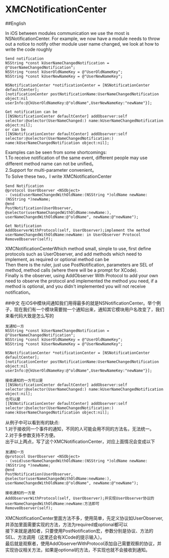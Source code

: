 # XMCNotificationCenter

##English

In iOS between modules communication we use the most is NSNotificationCenter. For example, we now have a module needs to throw out a notice to notify other module user name changed, we look at how to write the code roughly<br/>


    Send notification
    NSString *const kUserNameChangedNotification = @"UserNameChangedNotification";
    NSString *const kUserOldNameKey = @"UserOldNameKey";
    NSString *const kUserNewNameKey = @"UserNewNameKey";

    NSNotificationCenter *notificationCenter = [NSNotificationCenter defaultCenter];
    [notificationCenter postNotificationName:UserNameChangedNotification object:nil userInfo:@{kUserOldNameKey:@"oldName",UserNewNameKey:"newName"}];

    Get notification can be
    [[NSNotificationCenter defaultCenter] addObserver:self selector:@selector(UserNameChanged:) name:kUserNameChangedNotification object:nil];
    or can be
    [[NSNotificationCenter defaultCenter] addObserver:self selector:@selector(UserNameChangedNotification:) name:kUserNameChangedNotification object:nil];

Examples can be seen from some shortcomings:<br/>
1.To receive notification of the same event, different people may use different method name can not be unified。<br/>
2.Support for multi-parameter convenient。<br/>
To Solve these two，I write XMCNotificationCenter<br/>

    Send Notification
    @protocol UserObserver <NSObject>
    - (void)userNameChangedWithOldName:(NSString *)oldName newName:(NSString *)newName;
    @end
    PostNotification(UserObserver, @selector(userNameChangedWithOldName:newName:), userNameChangedWithOldName:@"oldName", newName:@"newName");

    Get Notification
    AddObserverWithProtocol(self, UserObserver);implement the method userNameChangedWithOldName:newName: in UserObserver Protocol
    RemoveObserver(self);


XMCNotificationCenterWhich method small, simple to use, first define protocols such as UserObserver, and add methods which need to implement, as required or optional method can be<br/>
Then there is the ruler, just use PostNotification, parameters are SEL of method, method calls (where there will be a prompt for XCode).
<br/>
Finally is the observer, using AddObserver With Protocol to add your own need to observe the protocol and implemented the method you need, if a method is optional, and you didn't implemented you will not receive notification。



##中文
在iOS中模块间通知我们用得最多的就是NSNotificationCenter。举个例子，现在我们有一个模块需要抛一个通知出来，通知其它模块用户名改变了，我们来看代码大致是怎么写的<br/>
    
    发通知一方
    NSString *const kUserNameChangedNotification = @"UserNameChangedNotification";
    NSString *const kUserOldNameKey = @"UserOldNameKey";
    NSString *const kUserNewNameKey = @"UserNewNameKey";
    
    NSNotificationCenter *notificationCenter = [NSNotificationCenter defaultCenter];
    [notificationCenter postNotificationName:UserNameChangedNotification object:nil userInfo:@{kUserOldNameKey:@"oldName",UserNewNameKey:"newName"}];
    
    接收通知的一方可以是
    [[NSNotificationCenter defaultCenter] addObserver:self selector:@selector(UserNameChanged:) name:kUserNameChangedNotification object:nil];
    也可以是
    [[NSNotificationCenter defaultCenter] addObserver:self selector:@selector(UserNameChangedNotification:) name:kUserNameChangedNotification object:nil];

从例子中可以看到有的缺点:<br/>
1.对于接收同一个事件的通知，不同的人可能会用不同的方法名，无法统一。<br/>
2.对于多参数支持不方便。<br/>
出于以上两点，写了这个XMCNotificationCenter，对应上面情况会变成以下<br/>

    发通知一方
    @protocol UserObserver <NSObject>
    - (void)userNameChangedWithOldName:(NSString *)oldName newName:(NSString *)newName;
    @end
    PostNotification(UserObserver, @selector(userNameChangedWithOldName:newName:), userNameChangedWithOldName:@"oldName", newName:@"newName");
    
    接收通知的一方是
    AddObserverWithProtocol(self, UserObserver);并实现UserObserver协议的userNameChangedWithOldName:newName:方法即可
    RemoveObserver(self);


XMCNotificationCenter里面方法不多，使用简单，先定义协议如UserObserver,并添加里面需要实现的方法，方法为required或optional都可以<br/>
接下来就是通知者，只要使用PostNotification宏，参数分别是协议、方法的SEL、方法调用（这里还会有XCode的提示输入）。<br/>
最后就是观察者，使用AddObserverWithProtocol添加自己需要观察的协议，并实现协议相关方法，如果是optional的方法，不实现也就不会接收到通知。
    

